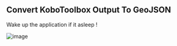 ## Convert KoboToolbox Output To GeoJSON

Wake up the application if it asleep ! 

![image](https://github.com/user-attachments/assets/b69e19e8-a27a-4cfe-974d-d083938f3269)

